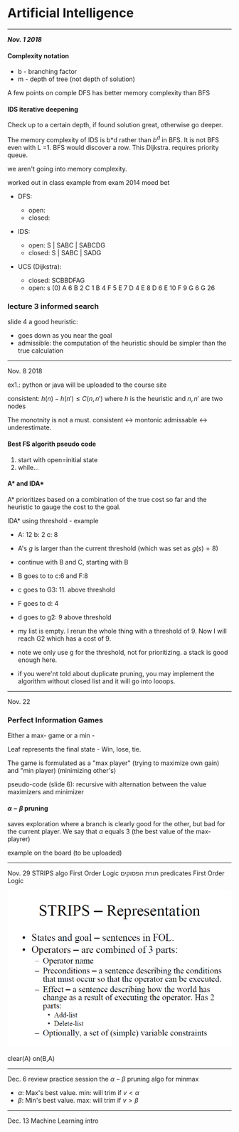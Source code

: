 # Artificial Intelligence 
----
___Nov. 1 2018___

#### Complexity notation
- b - branching factor
- m - depth of tree (not depth of solution)

A few points on comple
DFS has better memory complexity than BFS

#### IDS iterative deepening
Check up to a certain depth, if found solution great, otherwise go deeper.

The memory complexity of IDS is b*d rather than $b^d$ in BFS.
It is not BFS even with L =1. BFS would discover a row.
This Dijkstra. requires priority queue.

we aren't going into memory complexity.

worked out in class example from exam 2014 moed bet

- DFS: 
    - open:
    - closed:

- IDS:
    - open: S | SABC | SABCDG
    - closed: S | SABC | SADG

- UCS (Dijkstra):
    - closed: SCBBDFAG
    - open: s (0)
    A 6
    B 2
    C 1
    B 4
    F 5
    E 7
    D 4
    E 8
    D 6
    E 10
    F 9
    G 6
    G 26



### lecture 3 informed search
slide 4 a good heuristic:
- goes down as you near the goal
- admissible: the computation of the heuristic should be simpler than the true calculation

----
Nov. 8 2018

ex1.: python or java
will be uploaded to the course site


consistent: $h(n) - h(n') \leq C(n,n')$ 
where $h$ is the heuristic and $n,n'$ are two nodes

The monotnity is not a must. consistent <-> montonic
admissable <-> underestimate.

#### Best FS algorith pseudo code
1. start with open=initial state
2. while...


#### A* and IDA*
A* prioritizes based on a combination of the true cost so far and the heuristic to gauge the cost to the goal.

IDA* using threshold  - example
- A: 12 b: 2 c: 8
- A's $g$ is larger than the current threshold (which was set as $g(s)=8$)
- continue with B and C, starting with B
- B goes to to c:6 and F:8
- c goes to G3: 11. above threshold
- F goes to d: 4 
- d goes to g2: 9 above threshold
- my list is empty. I rerun the whole thing with a threshold of 9. Now I will reach G2 which has a cost of 9.

- note we only use g for the threshold, not for prioritizing. a stack is good enough here.

- if you were'nt told about duplicate pruning, you may implement the algorithm without closed list and it will go into looops.


----
Nov. 22

### Perfect Information Games
Either a max- game or a min -

Leaf represents the final state - Win, lose, tie.

The game is formulated as a "max player" (trying to maximize own gain) and "min player) (minimizing other's)

pseudo-code (slide 6): recursive with alternation between the value maximizers and minimizer

#### $\alpha-\beta$ pruning
saves exploration where a branch is clearly good for the other, but bad for the current player.
We say that $\alpha$ equals 3 (the best value of the max-playrer)


example on the board (to be uploaded)

----
Nov. 29
STRIPS algo
First Order Logic
תורת הפסוקים
predicates
First Order Logic

![strips](strips_algo.png)

clear(A)
on(B,A)

---- 
Dec. 6 review practice session
the $\alpha-\beta$ pruning algo for minmax
- $\alpha$: Max's best value. min: will trim if $v < \alpha$
- $\beta$: Min's best value. max: will trim if $v > \beta$


----
Dec. 13 Machine Learning intro
